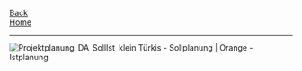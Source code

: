 [Back](Dokumentation)  
[Home](home)
***
![Projektplanung_DA_SollIst_klein](https://gitlab.com/solidus/hefei/uploads/20fe2e84e7f7133d6a777e39af7ef89f/Projektplanung_DA_SollIst_klein.png)
Türkis - Sollplanung | Orange - Istplanung